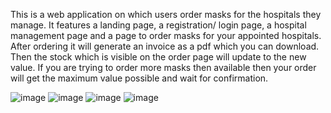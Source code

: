 This is a web application on which users order masks for the hospitals they manage. It features a landing page, a registration/ login page, a hospital management page and a page to order masks for your appointed hospitals. After ordering it will generate an invoice as a pdf which you can download. Then the stock which is visible on the order page will update to the new value. If you are trying to order more masks then available then your order will get the maximum value possible and wait for confirmation.

![image](https://github.com/CodecoolGlobal/mask-stock-javascript-HoriaMitrica/assets/20901776/ab13dc5d-66d9-4fb7-b255-de88a4a8bf40)
![image](https://github.com/CodecoolGlobal/mask-stock-javascript-HoriaMitrica/assets/20901776/fc07db80-73fe-463f-9d5a-1dc03b4ed216)
![image](https://github.com/CodecoolGlobal/mask-stock-javascript-HoriaMitrica/assets/20901776/636eb567-bed4-4b02-ad01-cadf8e2b3dcc)
![image](https://github.com/CodecoolGlobal/mask-stock-javascript-HoriaMitrica/assets/20901776/7a9e008f-3ce1-4cfc-8574-bbddd71f688f)
